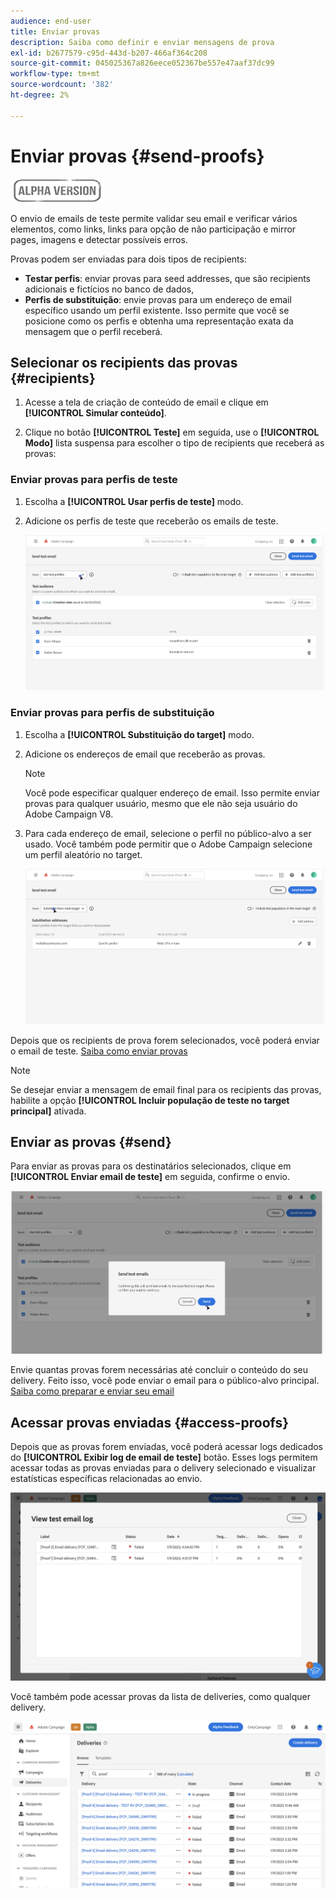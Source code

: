 ```yaml
---
audience: end-user
title: Enviar provas
description: Saiba como definir e enviar mensagens de prova
exl-id: b2677579-c95d-443d-b207-466af364c208
source-git-commit: 045025367a826eece052367be557e47aaf37dc99
workflow-type: tm+mt
source-wordcount: '382'
ht-degree: 2%

---
```


# Enviar provas {#send-proofs}

![](../assets/do-not-localize/badge.png)

O envio de emails de teste permite validar seu email e verificar vários elementos, como links, links para opção de não participação e mirror pages, imagens e detectar possíveis erros.

Provas podem ser enviadas para dois tipos de recipients:

* **Testar perfis**: enviar provas para seed addresses, que são recipients adicionais e fictícios no banco de dados,
* **Perfis de substituição**: envie provas para um endereço de email específico usando um perfil existente. Isso permite que você se posicione como os perfis e obtenha uma representação exata da mensagem que o perfil receberá.

## Selecionar os recipients das provas {#recipients}

1. Acesse a tela de criação de conteúdo de email e clique em **[!UICONTROL Simular conteúdo]**.

1. Clique no botão **[!UICONTROL Teste]** em seguida, use o **[!UICONTROL Modo]** lista suspensa para escolher o tipo de recipients que receberá as provas:

<!-- to check: by default, profiles selected in previous screen are pre-selected for proofs. Can add addtitional profiles + remove preselected?-->

### Enviar provas para perfis de teste

1. Escolha a **[!UICONTROL Usar perfis de teste]** modo.

1. Adicione os perfis de teste que receberão os emails de teste.

   <!--FOR BETA: You can also build an audience to select test profiles based on your own criteria using the **[!UICONTROL Add test audience]** button.-->

   ![](assets/test-profiles-audience.png)

### Enviar provas para perfis de substituição

1. Escolha a **[!UICONTROL Substituição do target]** modo.

1. Adicione os endereços de email que receberão as provas.

   >[!NOTE]
   >
   >Você pode especificar qualquer endereço de email. Isso permite enviar provas para qualquer usuário, mesmo que ele não seja usuário do Adobe Campaign V8.

1. Para cada endereço de email, selecione o perfil no público-alvo a ser usado. Você também pode permitir que o Adobe Campaign selecione um perfil aleatório no target.

   ![](assets/substitution.png)

Depois que os recipients de prova forem selecionados, você poderá enviar o email de teste. [Saiba como enviar provas](#send)

>[!NOTE]
>
>Se desejar enviar a mensagem de email final para os recipients das provas, habilite a opção **[!UICONTROL Incluir população de teste no target principal]** ativada.

## Enviar as provas {#send}

Para enviar as provas para os destinatários selecionados, clique em **[!UICONTROL Enviar email de teste]** em seguida, confirme o envio.

![](assets/send-proof.png)

Envie quantas provas forem necessárias até concluir o conteúdo do seu delivery. Feito isso, você pode enviar o email para o público-alvo principal. [Saiba como preparar e enviar seu email](../monitor/prepare-send.md)

## Acessar provas enviadas {#access-proofs}

Depois que as provas forem enviadas, você poderá acessar logs dedicados do **[!UICONTROL Exibir log de email de teste]** botão. Esses logs permitem acessar todas as provas enviadas para o delivery selecionado e visualizar estatísticas específicas relacionadas ao envio.

![](assets/proof-log.png)

Você também pode acessar provas da lista de deliveries, como qualquer delivery.

![](assets/delivery-list.png)

